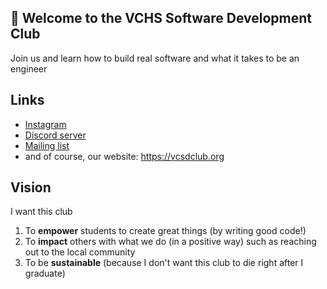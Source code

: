 ## 👋 Welcome to the VCHS Software Development Club

Join us and learn how to build real software and what it takes to be an engineer

## Links

- [Instagram](https://www.instagram.com/vcsdclub?igsh=OGQ5ZDc2ODk2ZA%3D%3D&utm_source=qr)
- [Discord server](https://discord.gg/hayb3xUZRD)
- [Mailing list](https://forms.gle/VWdvRrLedm2eqK9t8)
- and of course, our website: https://vcsdclub.org

## Vision

I want this club

1. To **empower** students to create great things (by writing good code!)
2. To **impact** others with what we do (in a positive way) such as reaching out to the local community
3. To be **sustainable** (because I don't want this club to die right after I graduate)

<!--

**Here are some ideas to get you started:**

🙋‍♀️ A short introduction - what is your organization all about?
🌈 Contribution guidelines - how can the community get involved?
👩‍💻 Useful resources - where can the community find your docs? Is there anything else the community should know?
🍿 Fun facts - what does your team eat for breakfast?
🧙 Remember, you can do mighty things with the power of [Markdown](https://docs.github.com/github/writing-on-github/getting-started-with-writing-and-formatting-on-github/basic-writing-and-formatting-syntax)
-->
